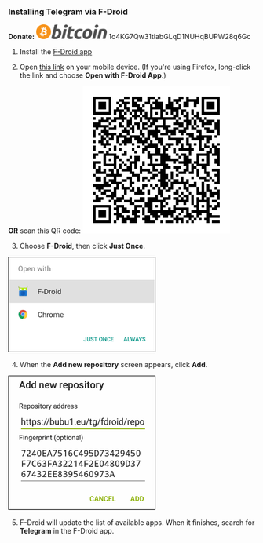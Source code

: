 ### Installing Telegram via F-Droid

**Donate:** <img src="bitcoin.png" height="30px"> 1o4KG7Qw31tiabGLqD1NUHqBUPW28q6Gc

1. Install the <a href="https://f-droid.org/">F-Droid app</a>

2. Open <a href="https://raw.githubusercontent.com/TelegramMirror/mirror/master/fdroid/repo?fingerprint=7240EA7516C495D73429450F7C63FA32214F2E04809D3767432EE8395460973A">this link</a> on your mobile device. (If you're using Firefox, long-click the link and choose **Open with F-Droid App**.)

<b>OR</b> scan this QR code: <img src="qr.png" width="300px">

3. Choose <b>F-Droid</b>, then click <b>Just Once</b>.  

<img src="fdroid-app-chooser-cropped.png" width="300px">

4. When the <b>Add new repository</b> screen appears, click <b>Add</b>.

<img src="fdroid-repo-add.png" width="300px">

5. F-Droid will update the list of available apps. When it finishes, search for <b>Telegram</b> in the F-Droid app.
